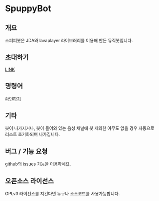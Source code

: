 # SpuppyBot
## 개요
스퍼피봇은 JDA와 lavaplayer 라이브러리를 이용해 만든 뮤직봇입니다.
## 초대하기
[LINK](https://discordapp.com/api/oauth2/authorize?client_id=439755380785152000&permissions=0&scope=bot)

## 명령어
[확인하기](http://spuppy.ml/spuppybot/help/)

## 기타
봇이 나가지거나, 봇이 들어와 있는 음성 채널에 봇 제외한 아무도 없을 경우 자동으로 리스트 초기화되며 나가집니다.

## 버그 / 기능 요청
github의 issues 기능을 이용하세요. 

## 오픈소스 라이선스
GPLv3 라이선스를 지킨다면 누구나 소스코드를 사용가능합니다.
